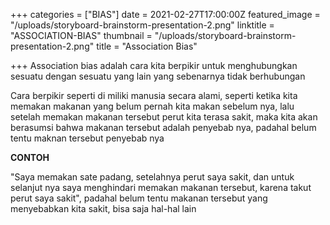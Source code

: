 +++
categories = ["BIAS"]
date = 2021-02-27T17:00:00Z
featured_image = "/uploads/storyboard-brainstorm-presentation-2.png"
linktitle = "ASSOCIATION-BIAS"
thumbnail = "/uploads/storyboard-brainstorm-presentation-2.png"
title = "Association Bias"

+++
Association bias adalah cara kita berpikir untuk menghubungkan sesuatu dengan sesuatu yang lain yang sebenarnya tidak berhubungan<!--more-->

Cara berpikir seperti di miliki manusia secara alami, seperti ketika kita memakan makanan yang belum pernah kita makan sebelum nya, lalu setelah memakan makanan tersebut perut kita terasa sakit, maka kita akan berasumsi bahwa makanan tersebut adalah penyebab nya, padahal belum tentu maknan tersebut penyebab nya

**CONTOH**

"Saya memakan sate padang, setelahnya perut saya sakit, dan untuk selanjut nya saya menghindari memakan makanan tersebut, karena takut perut saya sakit", padahal belum tentu makanan tersebut yang menyebabkan kita sakit, bisa saja hal-hal lain